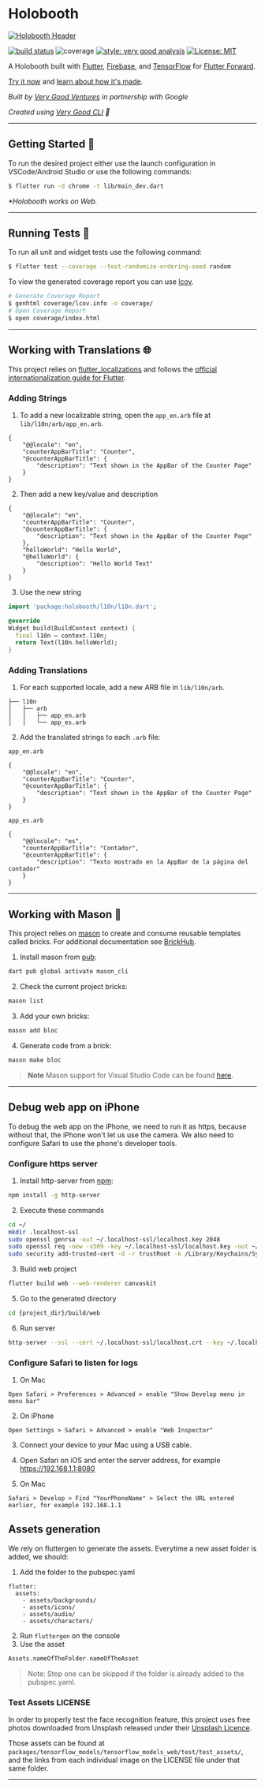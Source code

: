 # Holobooth

[![Holobooth Header][logo]][holobooth_link]

[![build status][build_status_badge]][workflow_link]
![coverage][coverage_badge]
[![style: very good analysis][very_good_analysis_badge]][very_good_analysis_link]
[![License: MIT][license_badge]][license_link]

A Holobooth built with [Flutter][flutter_link], [Firebase][firebase_link], and [TensorFlow][tensorflow_link] for [Flutter Forward][flutter_forward_link].

[Try it now][holobooth_link] and [learn about how it's made][blog_link].

*Built by [Very Good Ventures][very_good_ventures_link] in partnership with Google*

*Created using [Very Good CLI][very_good_cli_link] 🤖*

---

## Getting Started 🚀

To run the desired project either use the launch configuration in VSCode/Android Studio or use the following commands:

```sh
$ flutter run -d chrome -t lib/main_dev.dart
```

_\*Holobooth works on Web._

---

## Running Tests 🧪

To run all unit and widget tests use the following command:

```sh
$ flutter test --coverage --test-randomize-ordering-seed random
```

To view the generated coverage report you can use [lcov](https://github.com/linux-test-project/lcov).

```sh
# Generate Coverage Report
$ genhtml coverage/lcov.info -o coverage/
# Open Coverage Report
$ open coverage/index.html
```

---

## Working with Translations 🌐

This project relies on [flutter_localizations][flutter_localizations_link] and follows the [official internationalization guide for Flutter][internationalization_link].

### Adding Strings

1. To add a new localizable string, open the `app_en.arb` file at `lib/l10n/arb/app_en.arb`.

```arb
{
    "@@locale": "en",
    "counterAppBarTitle": "Counter",
    "@counterAppBarTitle": {
        "description": "Text shown in the AppBar of the Counter Page"
    }
}
```

2. Then add a new key/value and description

```arb
{
    "@@locale": "en",
    "counterAppBarTitle": "Counter",
    "@counterAppBarTitle": {
        "description": "Text shown in the AppBar of the Counter Page"
    },
    "helloWorld": "Hello World",
    "@helloWorld": {
        "description": "Hello World Text"
    }
}
```

3. Use the new string

```dart
import 'package:holobooth/l10n/l10n.dart';

@override
Widget build(BuildContext context) {
  final l10n = context.l10n;
  return Text(l10n.helloWorld);
}
```

### Adding Translations

1. For each supported locale, add a new ARB file in `lib/l10n/arb`.

```
├── l10n
│   ├── arb
│   │   ├── app_en.arb
│   │   └── app_es.arb
```

2. Add the translated strings to each `.arb` file:

`app_en.arb`

```arb
{
    "@@locale": "en",
    "counterAppBarTitle": "Counter",
    "@counterAppBarTitle": {
        "description": "Text shown in the AppBar of the Counter Page"
    }
}
```

`app_es.arb`

```arb
{
    "@@locale": "es",
    "counterAppBarTitle": "Contador",
    "@counterAppBarTitle": {
        "description": "Texto mostrado en la AppBar de la página del contador"
    }
}
```

---

## Working with Mason 🧱

This project relies on [mason](https://github.com/felangel/mason) to create and consume reusable templates called bricks. For additional documentation see [BrickHub](https://docs.brickhub.dev).

1. Install mason from [pub](https://pub.dev):
```sh
dart pub global activate mason_cli
```

2. Check the current project bricks:
```sh
mason list
```

3. Add your own bricks:
```sh
mason add bloc
```

4. Generate code from a brick:
```sh
mason make bloc
```

> **Note**
> Mason support for Visual Studio Code can be found [here](https://marketplace.visualstudio.com/items?itemName=FelixAngelov.mason).

---
## Debug web app on iPhone

To debug the web app on the iPhone, we need to run it as https, because without that, the iPhone won't let us use the camera. We also need to configure Safari to use the phone's developer tools.

### Configure https server

1. Install http-server from [npm](https://www.npmjs.com):

```sh
npm install -g http-server
```

2. Execute these commands

```sh
cd ~/
mkdir .localhost-ssl
sudo openssl genrsa -out ~/.localhost-ssl/localhost.key 2048
sudo openssl req -new -x509 -key ~/.localhost-ssl/localhost.key -out ~/.localhost-ssl/localhost.crt -days 3650 -subj /CN=localhost
sudo security add-trusted-cert -d -r trustRoot -k /Library/Keychains/System.keychain ~/.localhost-ssl/localhost.crt
```

3. Build web project

```sh
flutter build web --web-renderer canvaskit
```

5. Go to the generated directory

```sh
cd {project_dir}/build/web
```

6. Run server

```sh
http-server --ssl --cert ~/.localhost-ssl/localhost.crt --key ~/.localhost-ssl/localhost.key
```

### Configure Safari to listen for logs

1. On Mac

```
Open Safari > Preferences > Advanced > enable "Show Develop menu in menu bar"
```

2. On iPhone

```
Open Settings > Safari > Advanced > enable "Web Inspector"
```

3. Connect your device to your Mac using a USB cable.

4. Open Safari on iOS and enter the server address, for example https://192.168.1.1:8080

5. On Mac

```
Safari > Develop > Find "YourPhoneName" > Select the URL entered earlier, for example 192.168.1.1
```

## Assets generation

We rely on fluttergen to generate the assets. Everytime a new asset folder is added, we should:

1. Add the folder to the pubspec.yaml
```
flutter:
  assets:
    - assets/backgrounds/
    - assets/icons/
    - assets/audio/
    - assets/characters/
```

2. Run `fluttergen` on the console
3. Use the asset

```dart
Assets.nameOfTheFolder.nameOfTheAsset
```

> Note: Step one can be skipped if the folder is already added to the pubspec.yaml.

### Test Assets LICENSE

In order to properly test the face recognition feature, this project uses free photos downloaded from Unsplash
released under their [Unsplash Licence](https://unsplash.com/license).

Those assets can be found at `packages/tensorflow_models/tensorflow_models_web/test/test_assets/`,
and the links from each individual image on the LICENSE file under that same folder.

---


[build_status_badge]: https://github.com/flutter/holobooth/actions/workflows/main.yaml/badge.svg
[coverage_badge]: coverage_badge.svg
[firebase_link]: https://firebase.google.com/
[flutter_link]: https://flutter.dev
[tensorflow_link]: https://tensorflow.org
[flutter_localizations_link]: https://api.flutter.dev/flutter/flutter_localizations/flutter_localizations-library.html
[flutter_forward_link]: https://flutter.dev/events/flutter-forward
[blog_link]: https://medium.com/flutter/how-its-made-holobooth-6473f3d018dd
[internationalization_link]: https://flutter.dev/docs/development/accessibility-and-localization/internationalization
[license_badge]: https://img.shields.io/badge/license-MIT-blue.svg
[license_link]: https://opensource.org/licenses/MIT
[logo]: art/header.png
[holobooth_link]: https://holobooth.flutter.dev
[very_good_analysis_badge]: https://img.shields.io/badge/style-very_good_analysis-B22C89.svg
[very_good_analysis_link]: https://pub.dev/packages/very_good_analysis
[very_good_cli_link]: https://github.com/VeryGoodOpenSource/very_good_cli
[very_good_ventures_link]: https://verygood.ventures/
[workflow_link]: https://github.com/flutter/photobooth/actions/workflows/main.yaml


